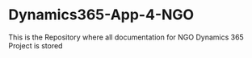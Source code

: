 # Dynamics365-App-4-NGO
This is the Repository where all documentation for NGO Dynamics 365 Project is stored
